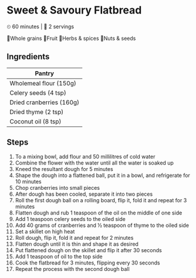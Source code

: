 # Sweet & Savoury Flatbread

&#9202; 60 minutes | &#128100; 2 servings

&#127838;Whole grains  &#127818;Fruit  &#127807;Herbs & spices  &#129372;Nuts & seeds

## Ingredients

| Pantry |
| --- |
| Wholemeal flour (150g) |
| Celery seeds (4 tsp)
| Dried cranberries (160g) |
| Dried thyme (2 tsp) |
| Coconut oil (8 tsp) |

## Steps

1. To a mixing bowl, add flour and 50 millilitres of cold water
1. Combine the flower with the water until all the water is soaked up
1. Kneed the resultant dough for 5 minutes
1. Shape the dough into a flattened ball, put it in a bowl, and refrigerate for 10 minutes
1. Chop cranberries into small pieces
1. After dough has been cooled, separate it into two pieces
1. Roll the first dough ball on a rolling board, flip it, fold it and repeat for 3 minutes
1. Flatten dough and rub 1 teaspoon of the oil on the middle of one side
1. Add 1 teaspoon celery seeds to the oiled side
1. Add 40 grams of cranberries and &#189; teaspoon of thyme to the oiled side
1. Set a skillet on high heat
1. Roll dough, flip it, fold it and repeat for 2 minutes
1. Flatten dough until it is thin and shape it as desired
1. Put flattened dough on the skillet and flip it after 30 seconds
1. Add 1 teaspoon of oil to the top side
1. Cook the flatbread for 3 minutes, flipping every 30 seconds
1. Repeat the process with the second dough ball
